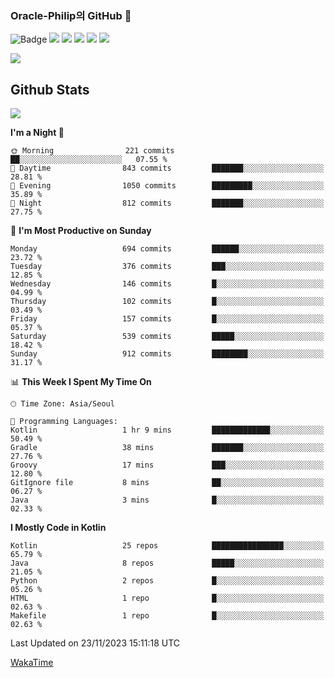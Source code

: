 ### Oracle-Philip의 GitHub 👋

![Badge](http://img.shields.io/badge/-Java-black?style=flat-square)
<img src="https://img.shields.io/badge/ -Kotlin-black?style=flat-square&logo=Kotlin&logoColor=#7F52FF"/></a>
<img src="https://img.shields.io/badge/ -Dart-black?style=flat-square&logo=Dart&logoColor=#0175C2"/></a>
<img src="https://img.shields.io/badge/ -Android-black?style=flat-square&logo=Android&logoColor=#3DDC84"/></a>
<img src="https://img.shields.io/badge/ -Flutter-black?style=flat-square&logo=Flutter&logoColor=#02569B"/></a>
<img src="https://img.shields.io/badge/ -Firebase-black?style=flat-square&logo=Firebase&logoColor=#FFCA28"/></a>

<img src="https://img.shields.io/badge/ -BLE-black?style=flat-square&logo=Bluetooth&logoColor=#0082FC"/></a>

<!--
<img src="https://img.shields.io/badge/ -STM32F103-black?style=flat-square&logo=STMicroelectronics&logoColor=#03234B"/></a>
<img src="https://img.shields.io/badge/ -Qt-black?style=flat-square&logo=Qt&logoColor=#41CD52"/></a>
-->

<!--
![Badge](http://img.shields.io/badge/-Java-black?style=flat-square)
![Badge](http://img.shields.io/badge/-Koltin-black?style=flat-square)
![Badge](http://img.shields.io/badge/-Dart-black?style=flat-square)
![Badge](http://img.shields.io/badge/-Android-black?style=flat-square)
![Badge](http://img.shields.io/badge/-Flutter-black?style=flat-square)
![Badge](http://img.shields.io/badge/-Firebase-black?style=flat-square)
-->

## Github Stats  
<div align="left"><img src="https://github-readme-stats.vercel.app/api?username=Oracle-Philip&show_icons=true&count_private=true&hide_border=true" align="center" /></div>


<!--START_SECTION:waka-->
**I'm a Night 🦉** 

```text
🌞 Morning                221 commits         ██░░░░░░░░░░░░░░░░░░░░░░░   07.55 % 
🌆 Daytime                843 commits         ███████░░░░░░░░░░░░░░░░░░   28.81 % 
🌃 Evening                1050 commits        █████████░░░░░░░░░░░░░░░░   35.89 % 
🌙 Night                  812 commits         ███████░░░░░░░░░░░░░░░░░░   27.75 % 
```
📅 **I'm Most Productive on Sunday** 

```text
Monday                   694 commits         ██████░░░░░░░░░░░░░░░░░░░   23.72 % 
Tuesday                  376 commits         ███░░░░░░░░░░░░░░░░░░░░░░   12.85 % 
Wednesday                146 commits         █░░░░░░░░░░░░░░░░░░░░░░░░   04.99 % 
Thursday                 102 commits         █░░░░░░░░░░░░░░░░░░░░░░░░   03.49 % 
Friday                   157 commits         █░░░░░░░░░░░░░░░░░░░░░░░░   05.37 % 
Saturday                 539 commits         █████░░░░░░░░░░░░░░░░░░░░   18.42 % 
Sunday                   912 commits         ████████░░░░░░░░░░░░░░░░░   31.17 % 
```


📊 **This Week I Spent My Time On** 

```text
🕑︎ Time Zone: Asia/Seoul

💬 Programming Languages: 
Kotlin                   1 hr 9 mins         █████████████░░░░░░░░░░░░   50.49 % 
Gradle                   38 mins             ███████░░░░░░░░░░░░░░░░░░   27.76 % 
Groovy                   17 mins             ███░░░░░░░░░░░░░░░░░░░░░░   12.80 % 
GitIgnore file           8 mins              ██░░░░░░░░░░░░░░░░░░░░░░░   06.27 % 
Java                     3 mins              █░░░░░░░░░░░░░░░░░░░░░░░░   02.33 % 
```

**I Mostly Code in Kotlin** 

```text
Kotlin                   25 repos            ████████████████░░░░░░░░░   65.79 % 
Java                     8 repos             █████░░░░░░░░░░░░░░░░░░░░   21.05 % 
Python                   2 repos             █░░░░░░░░░░░░░░░░░░░░░░░░   05.26 % 
HTML                     1 repo              █░░░░░░░░░░░░░░░░░░░░░░░░   02.63 % 
Makefile                 1 repo              █░░░░░░░░░░░░░░░░░░░░░░░░   02.63 % 
```




 Last Updated on 23/11/2023 15:11:18 UTC
<!--END_SECTION:waka-->


<!--
**Oracle-Philip/Oracle-Philip** is a ✨ _special_ ✨ repository because its `README.md` (this file) appears on your GitHub profile.

Here are some ideas to get you started:

- 🔭 I’m currently working on ...
- 🌱 I’m currently learning ...
- 👯 I’m looking to collaborate on ...
- 🤔 I’m looking for help with ...
- 💬 Ask me about ...
- 📫 How to reach me: ...
- 😄 Pronouns: ...
- ⚡ Fun fact: ...
-->


[WakaTime](https://wakatime.com/dashboard)
